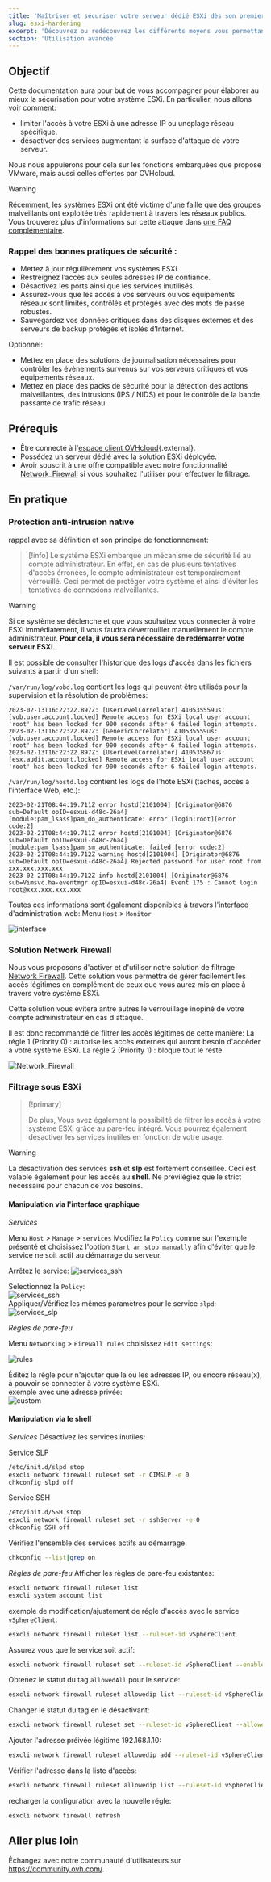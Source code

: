 ```yaml
---
title: 'Maîtriser et sécuriser votre serveur dédié ESXi dès son premier démarrage'
slug: esxi-hardening
excerpt: 'Découvrez ou redécouvrez les différents moyens vous permettant de sécuriser efficacement votre serveur dédié ESXi'
section: 'Utilisation avancée'
---
```



## Objectif

Cette documentation aura pour but de vous accompagner pour élaborer au mieux la sécurisation pour votre système ESXi.
En particulier, nous allons voir comment:<br>
* limiter l'accès à votre ESXi à une adresse IP ou uneplage réseau spécifique.
* désactiver des services augmentant la surface d'attaque de votre serveur.

Nous nous appuierons pour cela sur les fonctions embarquées que propose VMware, mais aussi celles offertes par OVHcloud.


> [!warning]
> 
> Récemment, les systèmes ESXi ont été victime d'une faille que des groupes malveillants ont exploitée très rapidement à travers les réseaux publics.
> Vous trouverez plus d'informations sur cette attaque dans [une FAQ complémentaire](https://docs.ovh.com/fr/dedicated/esxi-faq/).
>


### Rappel des bonnes pratiques de sécurité :

* Mettez à jour régulièrement vos systèmes ESXi.
* Restreignez l’accès aux seules adresses IP de confiance.
* Désactivez les ports ainsi que les services inutilisés.
* Assurez-vous que les accès à vos serveurs ou vos équipements réseaux sont limités, contrôlés et protégés avec des mots de passe robustes.
* Sauvegardez vos données critiques dans des disques externes et des serveurs de backup protégés et isolés d’Internet.

Optionnel:

* Mettez en place des solutions de journalisation nécessaires pour contrôler les évènements survenus sur vos serveurs critiques et vos équipements réseaux.
* Mettez en place des packs de sécurité pour la détection des actions malveillantes, des intrusions (IPS / NIDS) et pour le contrôle de la bande passante de trafic réseau.


## Prérequis

* Être connecté à l'[espace client OVHcloud](https://www.ovh.com/auth/?action=gotomanager&from=https://www.ovh.com/fr/&ovhSubsidiary=fr){.external}.
* Possédez un serveur dédié avec la solution ESXi déployée.
* Avoir souscrit à une offre compatible avec notre fonctionnalité [Network_Firewall](https://docs.ovh.com/fr/dedicated/firewall-network/) si vous souhaitez l'utiliser pour effectuer le filtrage.


## En pratique

### Protection anti-intrusion native

rappel avec sa définition et son principe de fonctionnement:
> [!info]
> Le système ESXi embarque un mécanisme de sécurité lié au compte administrateur.
> En effet, en cas de plusieurs tentatives d'accès érronées, le compte administrateur est  temporairement vérrouillé.
> Ceci permet de protéger votre système et ainsi d'éviter les tentatives de connexions malveillantes.

> [!warning]
> Si ce système se déclenche et que vous souhaitez vous connecter à votre ESXi immédiatement, il vous faudra déverrouiller manuellement le compte administrateur.
> **Pour cela, il vous sera nécessaire de redémarrer votre serveur ESXi**.
> 

Il est possible de consulter l'historique des logs d'accès dans les fichiers suivants à partir d'un shell:

`/var/run/log/vobd.log` contient les logs qui peuvent être utilisés pour la supervision et la résolution de problèmes:
```
2023-02-13T16:22:22.897Z: [UserLevelCorrelator] 410535559us: [vob.user.account.locked] Remote access for ESXi local user account 'root' has been locked for 900 seconds after 6 failed login attempts.
2023-02-13T16:22:22.897Z: [GenericCorrelator] 410535559us: [vob.user.account.locked] Remote access for ESXi local user account 'root' has been locked for 900 seconds after 6 failed login attempts.
2023-02-13T16:22:22.897Z: [UserLevelCorrelator] 410535867us: [esx.audit.account.locked] Remote access for ESXi local user account 'root' has been locked for 900 seconds after 6 failed login attempts.
```

`/var/run/log/hostd.log` contient les logs de l'hôte ESXi (tâches, accès à l'interface Web, etc.):
```
2023-02-21T08:44:19.711Z error hostd[2101004] [Originator@6876 sub=Default opID=esxui-d48c-26a4] [module:pam_lsass]pam_do_authenticate: error [login:root][error code:2]
2023-02-21T08:44:19.711Z error hostd[2101004] [Originator@6876 sub=Default opID=esxui-d48c-26a4] [module:pam_lsass]pam_sm_authenticate: failed [error code:2]
2023-02-21T08:44:19.712Z warning hostd[2101004] [Originator@6876 sub=Default opID=esxui-d48c-26a4] Rejected password for user root from xxx.xxx.xxx.xxx
2023-02-21T08:44:19.712Z info hostd[2101004] [Originator@6876 sub=Vimsvc.ha-eventmgr opID=esxui-d48c-26a4] Event 175 : Cannot login root@xxx.xxx.xxx.xxx
```

Toutes ces informations sont également disponibles à travers l'interface d'administration web:
Menu `Host` > `Monitor`

![interface](images/gui_logs_.png)

### Solution Network Firewall

Nous vous proposons d'activer et d'utiliser notre solution de filtrage [Network Firewall](https://docs.ovh.com/fr/dedicated/firewall-network/).
Cette solution vous permettra de gérer facilement les accès légitimes en complément de ceux que vous aurez mis en place à travers votre système ESXi.

Cette solution vous évitera antre autres le verrouillage inopiné de votre compte administrateur en cas d'attaque.

Il est donc recommandé de filtrer les accès légitimes de cette manière:
La régle 1 (Priority 0) : autorise les accès externes qui auront besoin d'accèder à votre système ESXi.
La régle 2 (Priority 1) : bloque tout le reste.

![Network_Firewall](images/firewall_network_.png)


### Filtrage sous ESXi

> [!primary]
>
> De plus, Vous avez également la possibilité de filtrer les accès à votre système ESXi grâce au pare-feu intégré.
> Vous pourrez également désactiver les services inutiles en fonction de votre usage.
>

> [!warning]
> La désactivation des services **ssh** et **slp** est fortement conseillée.
> Ceci est valable également pour les accès au **shell**.
> Ne prévilégiez que le strict nécessaire pour chacun de vos besoins.

#### Manipulation via l'interface graphique

*Services*

Menu `Host` > `Manage` > `services`
Modifiez la `Policy` comme sur l'exemple présenté et choisissez l'option `Start an stop manually` afin d'éviter que le service ne soit actif au démarrage du serveur.

Arrêtez le service:
![services_ssh](images/stop_service.png)  

Selectionnez la `Policy`:  
![services_ssh](images/ssh_disabled_.png)  
Appliquer/Vérifiez les mêmes paramètres pour le service `slpd`:  
![services_slp](images/slpd_.png)



*Règles de pare-feu*

Menu `Networking` > `Firewall rules`
choisissez `Edit settings`:

![rules](images/firewall_web_.png)


Éditez la règle pour n'ajouter que la ou les adresses IP, ou encore réseau(x), à pouvoir se connecter à votre système ESXi.  
exemple avec une adresse privée:  
![custom](images/custom_fw_rule.png)


#### Manipulation via le shell

*Services*
Désactivez les services inutiles:

Service SLP
```bash
/etc/init.d/slpd stop
esxcli network firewall ruleset set -r CIMSLP -e 0
chkconfig slpd off
```

Service SSH
```bash
/etc/init.d/SSH stop
esxcli network firewall ruleset set -r sshServer -e 0
chkconfig SSH off
```

Vérifiez l'ensemble des services actifs au démarrage:
```bash
chkconfig --list|grep on
```


*Règles de pare-feu*
Afficher les règles de pare-feu existantes:
```bash
esxcli network firewall ruleset list
esxcli system account list
```

exemple de modification/ajustement de régle d'accès avec le service `vSphereClient`:
```bash
esxcli network firewall ruleset list --ruleset-id vSphereClient
```
Assurez vous que le service soit actif:
```bash
esxcli network firewall ruleset set --ruleset-id vSphereClient --enabled true
```
Obtenez le statut du tag `allowedAll` pour le service:
```bash
esxcli network firewall ruleset allowedip list --ruleset-id vSphereClient
```
Changer le statut du tag en le désactivant:
```bash
esxcli network firewall ruleset set --ruleset-id vSphereClient --allowed-all false
```
Ajouter l'adresse préivée légitime 192.168.1.10:
```bash
esxcli network firewall ruleset allowedip add --ruleset-id vSphereClient --ip-address 192.168.1.10
```
Vérifier l'adresse dans la liste d'accès:
```bash
esxcli network firewall ruleset allowedip list --ruleset-id vSphereClient
```

recharger la configuration avec la nouvelle régle:
```bash
esxcli network firewall refresh
```

## Aller plus loin
Échangez avec notre communauté d'utilisateurs sur <https://community.ovh.com/>.


